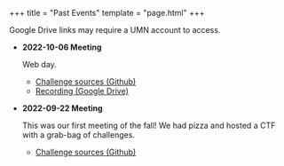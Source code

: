 +++
title = "Past Events"
template = "page.html"
+++

Google Drive links may require a UMN account to access.

- **2022-10-06 Meeting**

  Web day.

  - [Challenge sources (Github)](https://github.com/gopherhackumn/ctf-challenges-2022-10-06)
  - [Recording (Google Drive)](https://drive.google.com/file/d/1RlWogA6W386C_UU7b_f-bRF1_amTWyAF/view?usp=sharing)

- **2022-09-22 Meeting**

  This was our first meeting of the fall! We had pizza and hosted a CTF with a
  grab-bag of challenges.

  - [Challenge sources (Github)](https://github.com/gopherhackumn/ctf-challenges-2022-09-22)
